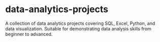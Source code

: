 # data-analytics-projects
A collection of data analytics projects covering SQL, Excel, Python, and data visualization. Suitable for demonstrating data analysis skills from beginner to advanced.
